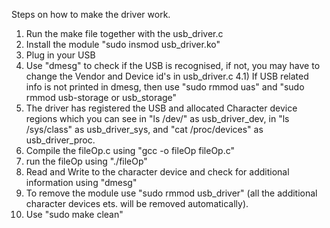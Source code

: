 Steps on how to make the driver work.

1) Run the make file together with the usb_driver.c
2) Install the module "sudo insmod usb_driver.ko"
3) Plug in your USB
4) Use "dmesg" to check if the USB is recognised, if not, you may have to change the Vendor and Device id's in usb_driver.c
4.1) If USB related info is not printed in dmesg, then use "sudo rmmod uas" and "sudo rmmod usb-storage or usb_storage"
5) The driver has registered the USB and allocated Character device regions which you can see in "ls /dev/" as usb_driver_dev, in "ls /sys/class" as usb_driver_sys, and "cat /proc/devices" as usb_driver_proc.
6) Compile the fileOp.c using "gcc -o fileOp fileOp.c"
7) run the fileOp using "./fileOp"
8) Read and Write to the character device and check for additional information using "dmesg"
9) To remove the module use "sudo rmmod usb_driver" (all the additional character devices ets. will be removed automatically).
10) Use "sudo make clean"
